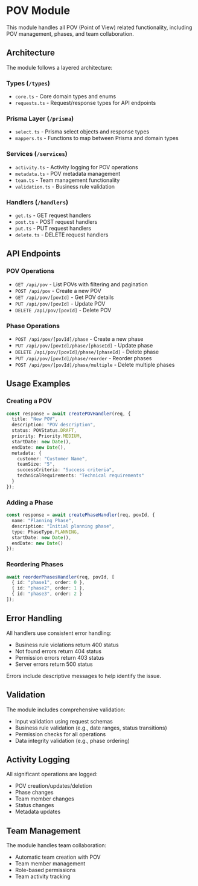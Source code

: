 # POV Module

This module handles all POV (Point of View) related functionality, including POV management, phases, and team collaboration.

## Architecture

The module follows a layered architecture:

### Types (`/types`)
- `core.ts` - Core domain types and enums
- `requests.ts` - Request/response types for API endpoints

### Prisma Layer (`/prisma`)
- `select.ts` - Prisma select objects and response types
- `mappers.ts` - Functions to map between Prisma and domain types

### Services (`/services`)
- `activity.ts` - Activity logging for POV operations
- `metadata.ts` - POV metadata management
- `team.ts` - Team management functionality
- `validation.ts` - Business rule validation

### Handlers (`/handlers`)
- `get.ts` - GET request handlers
- `post.ts` - POST request handlers
- `put.ts` - PUT request handlers
- `delete.ts` - DELETE request handlers

## API Endpoints

### POV Operations
- `GET /api/pov` - List POVs with filtering and pagination
- `POST /api/pov` - Create a new POV
- `GET /api/pov/[povId]` - Get POV details
- `PUT /api/pov/[povId]` - Update POV
- `DELETE /api/pov/[povId]` - Delete POV

### Phase Operations
- `POST /api/pov/[povId]/phase` - Create a new phase
- `PUT /api/pov/[povId]/phase/[phaseId]` - Update phase
- `DELETE /api/pov/[povId]/phase/[phaseId]` - Delete phase
- `PUT /api/pov/[povId]/phase/reorder` - Reorder phases
- `POST /api/pov/[povId]/phase/multiple` - Delete multiple phases

## Usage Examples

### Creating a POV

```typescript
const response = await createPOVHandler(req, {
  title: "New POV",
  description: "POV description",
  status: POVStatus.DRAFT,
  priority: Priority.MEDIUM,
  startDate: new Date(),
  endDate: new Date(),
  metadata: {
    customer: "Customer Name",
    teamSize: "5",
    successCriteria: "Success criteria",
    technicalRequirements: "Technical requirements"
  }
});
```

### Adding a Phase

```typescript
const response = await createPhaseHandler(req, povId, {
  name: "Planning Phase",
  description: "Initial planning phase",
  type: PhaseType.PLANNING,
  startDate: new Date(),
  endDate: new Date()
});
```

### Reordering Phases

```typescript
await reorderPhasesHandler(req, povId, [
  { id: "phase1", order: 0 },
  { id: "phase2", order: 1 },
  { id: "phase3", order: 2 }
]);
```

## Error Handling

All handlers use consistent error handling:
- Business rule violations return 400 status
- Not found errors return 404 status
- Permission errors return 403 status
- Server errors return 500 status

Errors include descriptive messages to help identify the issue.

## Validation

The module includes comprehensive validation:
- Input validation using request schemas
- Business rule validation (e.g., date ranges, status transitions)
- Permission checks for all operations
- Data integrity validation (e.g., phase ordering)

## Activity Logging

All significant operations are logged:
- POV creation/updates/deletion
- Phase changes
- Team member changes
- Status changes
- Metadata updates

## Team Management

The module handles team collaboration:
- Automatic team creation with POV
- Team member management
- Role-based permissions
- Team activity tracking
